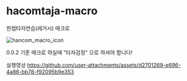 # hacomtaja-macro
한컴타자연습(레거시) 매크로

![hancom_macro_icon](https://github.com/user-attachments/assets/b66ee6fe-956a-47e8-a676-7b5fdcda6d61) 

0.0.2 기준
매크로 하실때 "타자검정" 으로 하셔야 합니다!

실행영상
https://github.com/user-attachments/assets/d2701269-e696-4a86-bb78-f92095b9e353

